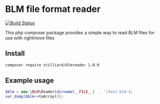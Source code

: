 
# BLM file format reader

[![Build Status](https://travis-ci.org/stilliard/blmreader.svg)](https://travis-ci.org/stilliard/blmreader)

This php composer package provides a simple way to read BLM files for use with rightmove files

## Install
```bash
composer require stilliard/blmreader 1.0.0
```

## Example usage
```php
$blm = new \BLM\Reader(dirname(__FILE__)  . '/test.blm');
var_dump($blm->toArray());
```
